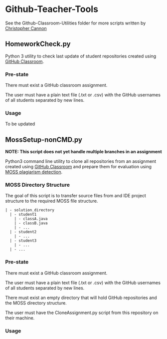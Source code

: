 # Github-Teacher-Tools
See the Github-Classroom-Utilities folder for more scripts written by [Christopher Cannon](https://github.com/ccannon94/github-classroom-utilties)

## HomeworkCheck.py

Python 3 utility to check last update of student repositories created using [GitHub Classroom](https://classroom.github.com).

### Pre-state

There must exist a GitHub classroom assignment.

The user must have a plain text file (.txt or .csv) with the GitHub usernames of all students separated by new lines.

### Usage

To be updated



## MossSetup-nonCMD.py

**NOTE: This script does not yet handle multiple branches in an assignment**

Python3 command line utility to clone all repositories from an assignment created using [GitHub Classroom](https://classroom.github.com) and prepare them for evaluation using [MOSS plagiarism detection](https://theory.stanford.edu/~aiken/moss/).

### MOSS Directory Structure

The goal of this script is to transfer source files from and IDE project structure to the required MOSS file structure.

```
| - solution_directory
  | - student1
    | - classA.java
    | - classB.java
    | - ...
  | - student2
    | - ...
  | - student3
    | - ...
  | - ...
```

### Pre-state

There must exist a GitHub classroom assignment.

The user must have a plain text file (.txt or .csv) with the GitHub usernames of all students separated by new lines.

There must exist an empty directory that will hold GitHub repositories and the MOSS directory structure.

The user must have the CloneAssignment.py script from this repository on their machine.

### Usage

